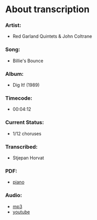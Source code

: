 # About transcription
### Artist:
 - Red Garland Quintets & John Coltrane
### Song:
 - Billie's Bounce
### Album:
 - Dig It! (1989)
### Timecode:
 - 00:04:12
### Current Status:
 - 1/12 choruses
### Transcribed:
 - Stjepan Horvat
### PDF:
 - [piano](https://nbviewer.jupyter.org/github/schef/transcription_billies_bounce_red_garland_piano/blob/master/pdf/billies_bounce.pdf)
### Audio:
 - [mp3](https://nbviewer.jupyter.org/github/schef/transcription_billies_bounce_red_garland_piano/blob/master/mp3/billies_bounce.mp3)
 - [youtube](https://www.youtube.com/watch?v=7OUN9bftWbI&t=4m12s)
